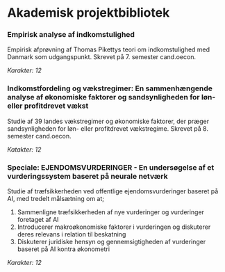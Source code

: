 # Akademisk projektbibliotek

### **Empirisk analyse af indkomstulighed**
Empirisk afprøvning af Thomas Pikettys teori om indkomstulighed med Danmark som udgangspunkt.
Skrevet på 7. semester cand.oecon.

*Karakter: 12*

### **Indkomstfordeling og vækstregimer: En sammenhængende analyse af økonomiske faktorer og sandsynligheden for løn- eller profitdrevet vækst**
Studie af 39 landes vækstregimer og økonomiske faktorer, der præger sandsynligheden for løn- eller profitdrevet vækstregime.
Skrevet på 8. semester cand.oecon.

*Katakter: 12*

### **Speciale: EJENDOMSVURDERINGER - En undersøgelse af et vurderingssystem baseret på neurale netværk**
Studie af træfsikkerheden ved offentlige ejendomsvurderinger baseret på AI, med tredelt målsætning om at;
1. Sammenligne træfsikkerheden af nye vurderinger og vurderinger foretaget af AI
2. Introducerer makroøkonomiske faktorer i vurderingen og diskuterer deres relevans i relation til beskatning
3. Diskuterer juridiske hensyn og gennemsigtigheden af vurderinger baseret på AI kontra økonometri

*Karakter: 12*
